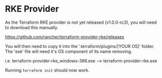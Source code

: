 # RKE Provider

As the Terraform RKE provider is not yet released (v1.0.0-rc3), you will need to download this manually.

https://github.com/rancher/terraform-provider-rke/releases

You will then need to copy it into the '.terraform/plugins/[YOUR OS]' folder.
The 'exe' file will need it's OS component of its name removing.

i.e. terraform-provider-rke_windows-386.exe --> terraform-provider-rke.exe

Running ```terraform init``` should now work.




